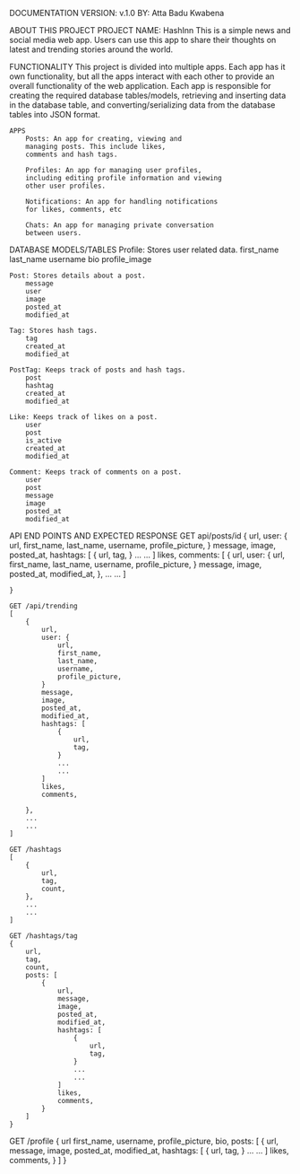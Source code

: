 DOCUMENTATION
	VERSION: v.1.0
	BY: Atta Badu Kwabena
	
ABOUT THIS PROJECT
	PROJECT NAME: HashInn
	This is a simple news and social media web app. 
	Users can use this app to share their thoughts
	on latest and trending stories around the world.

		
FUNCTIONALITY
	This project is divided into multiple apps. 
	Each app has it own functionality, 
	but all the apps interact with each other 
	to provide an overall functionality of the 
	web application. Each app is responsible 
	for creating the required database tables/models, 
	retrieving and inserting data in the database table, 
	and converting/serializing data from the database tables
	into JSON format.
	
	APPS
		Posts: An app for creating, viewing and 
		managing posts. This include likes, 
		comments and hash tags.
		
		Profiles: An app for managing user profiles, 
		including editing profile information and viewing 
		other user profiles.
		
		Notifications: An app for handling notifications 
		for likes, comments, etc
		
		Chats: An app for managing private conversation 
		between users.

DATABASE MODELS/TABLES
	Profile: Stores user related data.
		first_name
		last_name
		username
		bio
		profile_image

	Post: Stores details about a post.
		message
		user
		image
		posted_at
		modified_at

	Tag: Stores hash tags.
		tag
		created_at
		modified_at

	PostTag: Keeps track of posts and hash tags.
		post
		hashtag
		created_at
		modified_at

	Like: Keeps track of likes on a post.
		user
		post
		is_active
		created_at
		modified_at

	Comment: Keeps track of comments on a post.
		user
		post
		message
		image
		posted_at
		modified_at


API END POINTS AND EXPECTED RESPONSE
	GET api/posts/id
	{
		url,
		user: {
			url,
			first_name,
			last_name,
			username,
			profile_picture,
		}
		message,
		image,
		posted_at,
		hashtags: [
			{
				url,
				tag, 
			}
			...
			...
		]
		likes,
		comments: [
			{
				url,
				user: {
					url,
					first_name,
					last_name,
					username,
					profile_picture,
				}
				message,
				image,
				posted_at,
				modified_at,
			},
			...
			...
		]
			
	}

	GET /api/trending
	[
		{
			url,
			user: {
				url,
				first_name,
				last_name,
				username,
				profile_picture,
			}
			message,
			image,
			posted_at,
			modified_at,
			hashtags: [
				{
					url,
					tag, 
				}
				...
				...
			]
			likes,
			comments,
			
		},
		...
		...
	]

	GET /hashtags
	[
		{
			url,
			tag,
			count,
		},
		...
		...
	]
	
	GET /hashtags/tag
	{
		url,
		tag,
		count,
		posts: [
			{
				url,	
				message,
				image,
				posted_at,
				modified_at,
				hashtags: [
					{
						url,
						tag, 
					}
					...
					...
				]
				likes,
				comments,
			}
		]
	}

GET /profile 
	{
		url
		first_name,
		username,
		profile_picture,
		bio,
		posts: [
			{
				url,	
				message,
				image,
				posted_at,
				modified_at,
				hashtags: [
					{
						url,
						tag, 
					}
					...
					...
				]
				likes,
				comments,
			}
		]
	}
